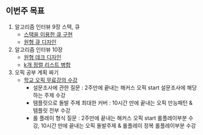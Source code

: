 ## 이번주 목표

1. 알고리즘 인터뷰 9장 스택, 큐
   * [스택을 이용한 큐 구현](https://github.com/PARKINHYO/Algorithm/blob/master/python%20algorithm%20interview/9%EC%9E%A5%20%EC%8A%A4%ED%83%9D%2C%20%ED%81%90/%EC%8A%A4%ED%83%9D%EC%9D%84%20%EC%9D%B4%EC%9A%A9%ED%95%9C%20%ED%81%90%20%EA%B5%AC%ED%98%84.py)
   * [원형 큐 디자인](https://github.com/PARKINHYO/Algorithm/blob/master/python%20algorithm%20interview/9%EC%9E%A5%20%EC%8A%A4%ED%83%9D%2C%20%ED%81%90/%EC%9B%90%ED%98%95%20%ED%81%90%20%EB%94%94%EC%9E%90%EC%9D%B8.py)
2. 알고리즘 인터뷰 10장
   * [원형 데크 디자인](https://github.com/PARKINHYO/Algorithm/blob/master/python%20algorithm%20interview/10%EC%9E%A5%20%EB%8D%B0%ED%81%AC%2C%20%EC%9A%B0%EC%84%A0%EC%88%9C%EC%9C%84%20%ED%81%90/%EC%9B%90%ED%98%95%20%EB%8D%B0%ED%81%AC%20%EB%94%94%EC%9E%90%EC%9D%B8.py)
   * [k개 정렬 리스트 병합](https://github.com/PARKINHYO/Algorithm/blob/master/python%20algorithm%20interview/10%EC%9E%A5%20%EB%8D%B0%ED%81%AC%2C%20%EC%9A%B0%EC%84%A0%EC%88%9C%EC%9C%84%20%ED%81%90/k%EA%B0%9C%20%EC%A0%95%EB%A0%AC%20%EB%A6%AC%EC%8A%A4%ED%8A%B8%20%EB%B3%91%ED%95%A9.py)
3. 오픽 공부 계획 짜기
   * [학교 오픽 무료강의 수강](https://user-images.githubusercontent.com/47745785/102712939-05245a80-4308-11eb-8457-0ea2ac032b6b.png)
     * 설문조사에 관한 질문 : 2주만에 끝내는 해커스 오픽 start 설문조사에 해당하는 주제 수강
     * 템플릿으로 돌발 주제 최대한 커버 : 10시간 만에 끝내는 오픽 만능패턴 & 템플릿 전부 수강
     * 롤 플레이 형식 질문 : 2주만에 끝내는 해커스 오픽 start 롤플레이부분 수강, 10시간 만에 끝내는 오픽 돌발주제 & 롤플레이 정복 롤플레이부분 수강
